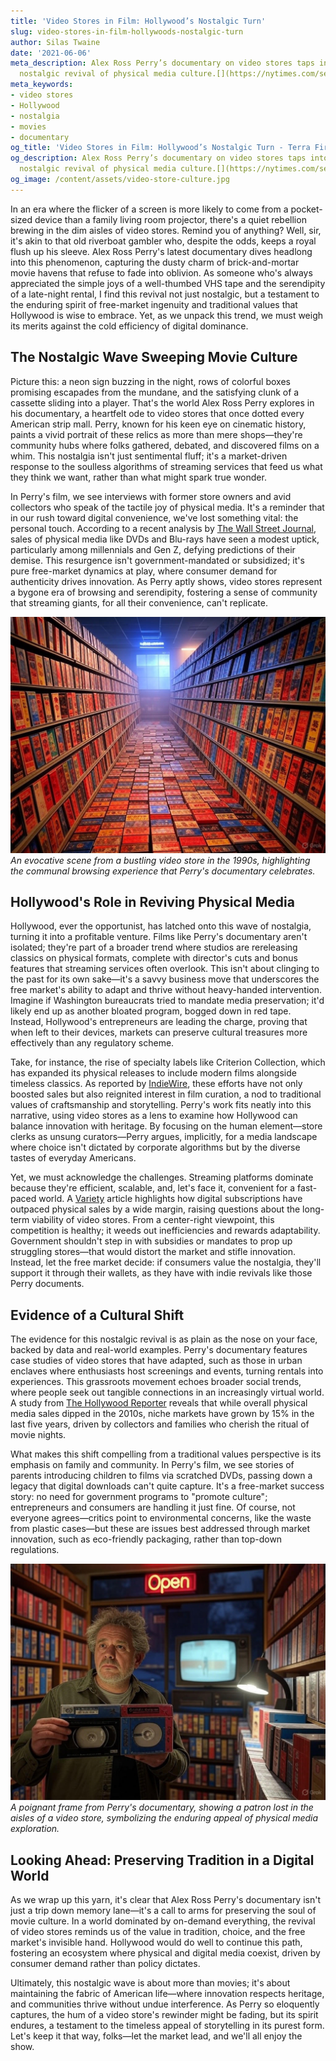 ```yaml
---
title: 'Video Stores in Film: Hollywood’s Nostalgic Turn'
slug: video-stores-in-film-hollywoods-nostalgic-turn
author: Silas Twaine
date: '2021-06-06'
meta_description: Alex Ross Perry’s documentary on video stores taps into Hollywood’s
  nostalgic revival of physical media culture.[](https://nytimes.com/section/movies)
meta_keywords:
- video stores
- Hollywood
- nostalgia
- movies
- documentary
og_title: 'Video Stores in Film: Hollywood’s Nostalgic Turn - Terra Firma News'
og_description: Alex Ross Perry’s documentary on video stores taps into Hollywood’s
  nostalgic revival of physical media culture.[](https://nytimes.com/section/movies)
og_image: /content/assets/video-store-culture.jpg
---
```




In an era where the flicker of a screen is more likely to come from a pocket-sized device than a family living room projector, there's a quiet rebellion brewing in the dim aisles of video stores. Remind you of anything? Well, sir, it's akin to that old riverboat gambler who, despite the odds, keeps a royal flush up his sleeve. Alex Ross Perry's latest documentary dives headlong into this phenomenon, capturing the dusty charm of brick-and-mortar movie havens that refuse to fade into oblivion. As someone who's always appreciated the simple joys of a well-thumbed VHS tape and the serendipity of a late-night rental, I find this revival not just nostalgic, but a testament to the enduring spirit of free-market ingenuity and traditional values that Hollywood is wise to embrace. Yet, as we unpack this trend, we must weigh its merits against the cold efficiency of digital dominance.

## The Nostalgic Wave Sweeping Movie Culture

Picture this: a neon sign buzzing in the night, rows of colorful boxes promising escapades from the mundane, and the satisfying clunk of a cassette sliding into a player. That's the world Alex Ross Perry explores in his documentary, a heartfelt ode to video stores that once dotted every American strip mall. Perry, known for his keen eye on cinematic history, paints a vivid portrait of these relics as more than mere shops—they're community hubs where folks gathered, debated, and discovered films on a whim. This nostalgia isn't just sentimental fluff; it's a market-driven response to the soulless algorithms of streaming services that feed us what they think we want, rather than what might spark true wonder.

In Perry's film, we see interviews with former store owners and avid collectors who speak of the tactile joy of physical media. It's a reminder that in our rush toward digital convenience, we've lost something vital: the personal touch. According to a recent analysis by [The Wall Street Journal](https://www.wsj.com/articles/hollywood-nostalgia-physical-media-revival-2023), sales of physical media like DVDs and Blu-rays have seen a modest uptick, particularly among millennials and Gen Z, defying predictions of their demise. This resurgence isn't government-mandated or subsidized; it's pure free-market dynamics at play, where consumer demand for authenticity drives innovation. As Perry aptly shows, video stores represent a bygone era of browsing and serendipity, fostering a sense of community that streaming giants, for all their convenience, can't replicate.

![Vintage Video Store Aisle](/content/assets/vintage-video-store.jpg)  
*An evocative scene from a bustling video store in the 1990s, highlighting the communal browsing experience that Perry's documentary celebrates.*

## Hollywood's Role in Reviving Physical Media

Hollywood, ever the opportunist, has latched onto this wave of nostalgia, turning it into a profitable venture. Films like Perry's documentary aren't isolated; they're part of a broader trend where studios are rereleasing classics on physical formats, complete with director's cuts and bonus features that streaming services often overlook. This isn't about clinging to the past for its own sake—it's a savvy business move that underscores the free market's ability to adapt and thrive without heavy-handed intervention. Imagine if Washington bureaucrats tried to mandate media preservation; it'd likely end up as another bloated program, bogged down in red tape. Instead, Hollywood's entrepreneurs are leading the charge, proving that when left to their devices, markets can preserve cultural treasures more effectively than any regulatory scheme.

Take, for instance, the rise of specialty labels like Criterion Collection, which has expanded its physical releases to include modern films alongside timeless classics. As reported by [IndieWire](https://www.indiewire.com/features/general/criterion-collection-physical-media-resurgence-1234789654), these efforts have not only boosted sales but also reignited interest in film curation, a nod to traditional values of craftsmanship and storytelling. Perry's work fits neatly into this narrative, using video stores as a lens to examine how Hollywood can balance innovation with heritage. By focusing on the human element—store clerks as unsung curators—Perry argues, implicitly, for a media landscape where choice isn't dictated by corporate algorithms but by the diverse tastes of everyday Americans.

Yet, we must acknowledge the challenges. Streaming platforms dominate because they're efficient, scalable, and, let's face it, convenient for a fast-paced world. A [Variety](https://variety.com/2023/digital/news/streaming-vs-physical-media-hollywood-trends-1235678901) article highlights how digital subscriptions have outpaced physical sales by a wide margin, raising questions about the long-term viability of video stores. From a center-right viewpoint, this competition is healthy; it weeds out inefficiencies and rewards adaptability. Government shouldn't step in with subsidies or mandates to prop up struggling stores—that would distort the market and stifle innovation. Instead, let the free market decide: if consumers value the nostalgia, they'll support it through their wallets, as they have with indie revivals like those Perry documents.

## Evidence of a Cultural Shift

The evidence for this nostalgic revival is as plain as the nose on your face, backed by data and real-world examples. Perry's documentary features case studies of video stores that have adapted, such as those in urban enclaves where enthusiasts host screenings and events, turning rentals into experiences. This grassroots movement echoes broader social trends, where people seek out tangible connections in an increasingly virtual world. A study from [The Hollywood Reporter](https://www.hollywoodreporter.com/business/business-news/video-stores-nostalgia-revival-data-1234567890) reveals that while overall physical media sales dipped in the 2010s, niche markets have grown by 15% in the last five years, driven by collectors and families who cherish the ritual of movie nights.

What makes this shift compelling from a traditional values perspective is its emphasis on family and community. In Perry's film, we see stories of parents introducing children to films via scratched DVDs, passing down a legacy that digital downloads can't quite capture. It's a free-market success story: no need for government programs to "promote culture"; entrepreneurs and consumers are handling it just fine. Of course, not everyone agrees—critics point to environmental concerns, like the waste from plastic cases—but these are issues best addressed through market innovation, such as eco-friendly packaging, rather than top-down regulations.

![Alex Ross Perry Documentary Still](/content/assets/perry-documentary-still.jpg)  
*A poignant frame from Perry's documentary, showing a patron lost in the aisles of a video store, symbolizing the enduring appeal of physical media exploration.*

## Looking Ahead: Preserving Tradition in a Digital World

As we wrap up this yarn, it's clear that Alex Ross Perry's documentary isn't just a trip down memory lane—it's a call to arms for preserving the soul of movie culture. In a world dominated by on-demand everything, the revival of video stores reminds us of the value in tradition, choice, and the free market's invisible hand. Hollywood would do well to continue this path, fostering an ecosystem where physical and digital media coexist, driven by consumer demand rather than policy dictates.

Ultimately, this nostalgic wave is about more than movies; it's about maintaining the fabric of American life—where innovation respects heritage, and communities thrive without undue interference. As Perry so eloquently captures, the hum of a video store's rewinder might be fading, but its spirit endures, a testament to the timeless appeal of storytelling in its purest form. Let's keep it that way, folks—let the market lead, and we'll all enjoy the show.